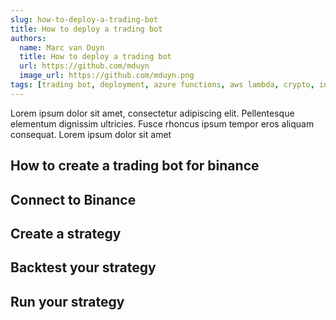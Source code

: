 ```yaml
---
slug: how-to-deploy-a-trading-bot
title: How to deploy a trading bot
authors:
  name: Marc van Duyn
  title: How to deploy a trading bot
  url: https://github.com/mduyn
  image_url: https://github.com/mduyn.png
tags: [trading bot, deployment, azure functions, aws lambda, crypto, investing algorithm, investing algorithm framework]
---
```


Lorem ipsum dolor sit amet, consectetur adipiscing elit. Pellentesque elementum dignissim ultricies. Fusce rhoncus ipsum tempor eros aliquam consequat. Lorem ipsum dolor sit amet

## How to create a trading bot for binance

## Connect to Binance

## Create a strategy

## Backtest your strategy

## Run your strategy